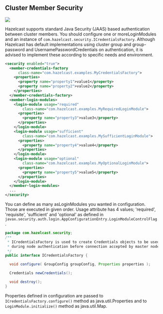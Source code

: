 

## Cluster Member Security

![](images/enterprise-onlycopy.jpg)


Hazelcast supports standard Java Security (JAAS) based authentication between cluster members. You should configure one or moreLoginModules and an instance of `com.hazelcast.security.ICredentialsFactory`. Although Hazelcast has default implementations using cluster group and group-password and UsernamePasswordCredentials on authentication, it is advised to implement these according to specific needs and environment.

```xml
<security enabled="true">
  <member-credentials-factory 
      class-name="com.hazelcast.examples.MyCredentialsFactory">
    <properties>
      <property name="property1">value1</property>
      <property name="property2">value2</property>
    </properties>
  </member-credentials-factory>
  <member-login-modules>
    <login-module usage="required"
        class-name="com.hazelcast.examples.MyRequiredLoginModule">
      <properties>
        <property name="property3">value3</property>
      </properties>
    </login-module>
    <login-module usage="sufficient"
        class-name="com.hazelcast.examples.MySufficientLoginModule">
      <properties>
        <property name="property4">value4</property>
      </properties>
    </login-module>
    <login-module usage="optional"
        class-name="com.hazelcast.examples.MyOptionalLoginModule">
      <properties>
        <property name="property5">value5</property>
      </properties>
    </login-module>
  </member-login-modules>
  ...
</security>
```

You can define as many asLoginModules you wanted in configuration. Those are executed in given order. Usage attribute has 4 values; 'required', 'requisite', 'sufficient' and 'optional' as defined in `javax.security.auth.login.AppConfigurationEntry.LoginModuleControlFlag`.

```java
package com.hazelcast.security;
/**
 * ICredentialsFactory is used to create Credentials objects to be used
 * during node authentication before connection accepted by master node.
 */
public interface ICredentialsFactory {

  void configure( GroupConfig groupConfig, Properties properties );

  Credentials newCredentials();

  void destroy();
}
```

Properties defined in configuration are passed to `ICredentialsFactory.configure()` method as java.util.Properties and to `LoginModule.initialize()` method as java.util.Map.
